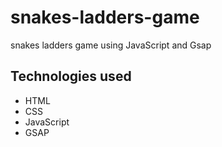 # snakes-ladders-game

snakes ladders game using JavaScript and Gsap


## Technologies used 

* HTML
* CSS
* JavaScript
* GSAP


